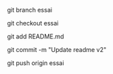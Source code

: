 git branch essai

git checkout essai

git add README.md

git commit -m "Update readme v2"

git push origin essai
